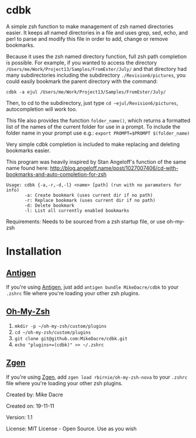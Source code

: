 cdbk
====

A simple zsh function to make management of zsh
named directories easier.  It keeps all named directories in a
file and uses grep, sed, echo, and perl to parse and modify 
this file in order to add, change or remove bookmarks.

Because it uses the zsh named directory function, full zsh path
completion is possible. For example, if you wanted to access the 
directory ``/Users/me/Work/Project13/Samples/FromEster/July/``
and that directory had many subdirectories including the subdirectory
``./Revision6/pictures``, you could easily bookmark the parent directory
with the command:
```
cdbk -a ejul /Users/me/Work/Project13/Samples/FromEster/July/
```
Then, to cd to the subdirectory, just type ``cd ~ejul/Revision6/pictures``,
autocompletion will work too.

This file also provides the function ``folder_name()``, which returns
a formatted list of the names of the current folder for use in 
a prompt. To include the folder name in your prompt use e.g.:
``export PROMPT=$PROMPT $(folder_name)``

Very simple cdbk completion is included to make replacing and 
deleting bookmarks easier.

This program was heavily inspired by Stan Angeloff's function 
of the same name found here:
http://blog.angeloff.name/post/1027007406/cd-with-bookmarks-and-auto-completion-for-zsh

```
Usage: cdbk {-a,-r,-d,-l} <name> [path] (run with no paramaters for info)
       -a: Create bookmark (uses current dir if no path)
       -r: Replace bookmark (uses current dir if no path)
       -d: Delete bookmark
       -l: List all currently enabled bookmarks
```
Requirements: Needs to be sourced from a zsh startup file, or use oh-my-zsh

# Installation

## [Antigen](github.com/zsh-users/antigen)

If you're using [Antigen](github.com/zsh-users/antigen), just add `antigen bundle MikeDacre/cdbk` to your `.zshrc` file where you're loading your other zsh plugins.

## [Oh-My-Zsh](https://github.com/robbyrussell/oh-my-zsh)

1. `mkdir -p ~/oh-my-zsh/custom/plugins`
2. `cd ~/oh-my-zsh/custom/plugins`
3. `git clone git@github.com:MikeDacre/cdbk.git`
4. `echo "plugins+=(cdbk)" >> ~/.zshrc`

## [Zgen](tarjoilija/zgen)

If you're using [Zgen](tarjoilija/zgen), add `zgen load rbirnie/oh-my-zsh-nova` to your `.zshrc` file where you're loading your other zsh plugins.

Created by: Mike Dacre 

Created on: 19-11-11

Version: 1.1

License: MIT License - Open Source. Use as you wish
